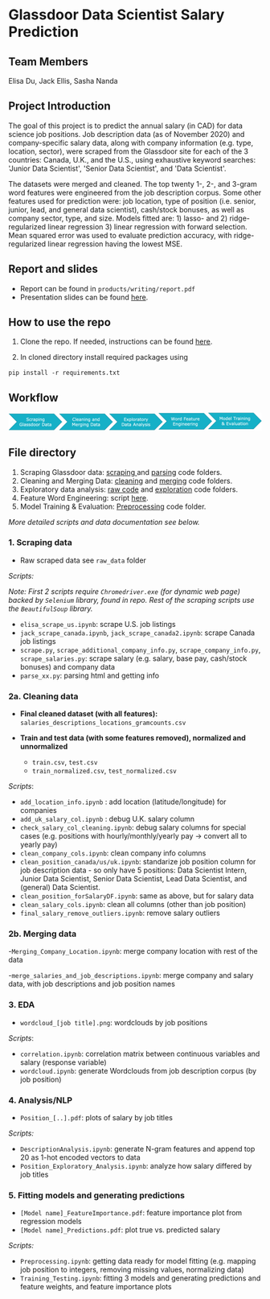 # Glassdoor Data Scientist Salary Prediction

## Team Members
Elisa Du, Jack Ellis, Sasha Nanda

## Project Introduction
The goal of this project is to predict the annual salary (in CAD) for data science job positions. Job description data (as of November 2020) and company-specific salary data, along with company information (e.g. type, location, sector), were scraped from the Glassdoor site for each of the 3 countries: Canada, U.K., and the U.S., using exhaustive keyword searches: 'Junior Data Scientist', 'Senior Data Scientist', and 'Data Scientist'.

The datasets were merged and cleaned. The top twenty 1-, 2-, and 3-gram word features were engineered from the job description corpus. Some other features used for prediction were: job location, type of position (i.e. senior, junior, lead, and general data scientist), cash/stock bonuses, as well as company sector, type, and size. Models fitted are: 1) lasso- and 2) ridge-regularized linear regression 3) linear regression with forward selection. Mean squared error was used to evaluate prediction accuracy, with ridge-regularized linear regression having the lowest MSE.


## Report and slides
- Report can be found in `products/writing/report.pdf`
- Presentation slides can be found [here](https://docs.google.com/presentation/d/12QJ5WKs255s-w3jR9nlIg5pBfg6PZkY6EKdJThlRlgM/edit?usp=sharing).

## How to use the repo
1. Clone the repo. If needed, instructions can be found [here](https://docs.github.com/en/free-pro-team@latest/github/creating-cloning-and-archiving-repositories/cloning-a-repository).    

2. In cloned directory install required packages using
```
pip install -r requirements.txt
```

## Workflow
![Workflow](sta2453_workflow.png)

## File directory

1. Scraping Glassdoor data: [scraping ](https://github.com/sashananda/sta_project_1/tree/main/code/final_code/scraping) and [parsing](https://github.com/sashananda/sta_project_1/tree/main/code/final_code/parsing) code folders.
2. Cleaning and Merging Data: [cleaning](https://github.com/sashananda/sta_project_1/tree/main/code/final_code/cleaning) and [merging](https://github.com/sashananda/sta_project_1/tree/main/code/final_code/merging) code folders.
6. Exploratory data analysis: [raw code](https://github.com/sashananda/sta_project_1/tree/main/code/raw_code) and [exploration](https://github.com/sashananda/sta_project_1/tree/main/code/final_code/exploration) code folders.
7. Feature Word Engineering: script [here](http://localhost:8889/notebooks/Desktop/STA2453_Fall2020/Project%201%20-%20Glassdoor%20web%20scraping/Github%20_project1_STA2453/sta_project_1/code/raw_code/NLP/DescriptionAnalysis.ipynb).
8. Model Training & Evaluation: [Preprocessing](https://github.com/sashananda/sta_project_1/tree/main/code/final_code/Preprocessing) code folder.


*More detailed scripts and data documentation see below.*

### 1. Scraping data

- Raw scraped data see `raw_data` folder

*Scripts:*

*Note: First 2 scripts require `Chromedriver.exe` (for dynamic web page) backed by `Selenium` library, found in repo. Rest of the scraping scripts use the `BeautifulSoup` library.*

- `elisa_scrape_us.ipynb`: scrape U.S. job listings
- `jack_scrape_canada.ipynb`, `jack_scrape_canada2.ipynb`: scrape Canada job listings
- `scrape.py`, `scrape_additional_company_info.py`, `scrape_company_info.py`, `scrape_salaries.py`: scrape salary (e.g. salary, base pay, cash/stock bonuses) and company data
- `parse_xx.py`: parsing html and getting info


### 2a. Cleaning data
- **Final cleaned dataset (with all features):** `salaries_descriptions_locations_gramcounts.csv`

- **Train and test data (with some features removed), normalized and unnormalized**
     - `train.csv`, `test.csv`
     - `train_normalized.csv`, `test_normalized.csv`

*Scripts*:
- `add_location_info.ipynb` : add location (latitude/longitude) for companies
- `add_uk_salary_col.ipynb` : debug U.K. salary column
- `check_salary_col_cleaning.ipynb`: debug salary columns for special cases (e.g. positions with hourly/monthly/yearly pay -> convert all to yearly pay)
- `clean_company_cols.ipynb`: clean company info columns
- `clean_position_canada/us/uk.ipynb`: standarize job position column for job description data - so only have 5 positions: Data Scientist Intern, Junior Data Scientist, Senior Data Scientist, Lead Data Scientist, and (general) Data Scientist.
- `clean_position_forSalaryDF.ipynb`: same as above, but for salary data
- `clean_salary_cols.ipynb`: clean all columns (other than job position)
- `final_salary_remove_outliers.ipynb`: remove salary outliers

### 2b. Merging data

-`Merging_Company_Location.ipynb`: merge company location with rest of the data

-`merge_salaries_and_job_descriptions.ipynb`: merge company and salary data, with job descriptions and job position names

### 3. EDA
- `wordcloud_[job title].png`: wordclouds by job positions

*Scripts*:
- `correlation.ipynb`: correlation matrix between continuous variables and salary (response variable)
- `wordcloud.ipynb`: generate Wordclouds from job description corpus (by job position)


### 4. Analysis/NLP
- `Position_[..].pdf`: plots of salary by job titles

*Scripts:*
- `DescriptionAnalysis.ipynb`: generate N-gram features and append top 20 as 1-hot encoded vectors to data
- `Position_Exploratory_Analysis.ipynb`: analyze how salary differed by job titles

### 5. Fitting models and generating predictions
- `[Model name]_FeatureImportance.pdf`: feature importance plot from regression models
- `[Model name]_Predictions.pdf`: plot true vs. predicted salary

*Scripts:*
- `Preprocessing.ipynb`: getting data ready for model fitting (e.g. mapping job position to integers, removing missing values, normalizing data)
- `Training_Testing.ipynb`: fitting 3 models and generating predictions and feature weights, and feature importance plots
